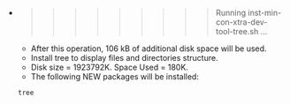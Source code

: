 * >>>>>>>>> Running inst-min-con-xtra-dev-tool-tree.sh ...
  * After this operation, 106 kB of additional disk space will be used.
  * Install tree to display files and directories structure.
  * Disk size = 1923792K. Space Used = 180K.
  * The following NEW packages will be installed:
  ```bash
  tree
  ```
